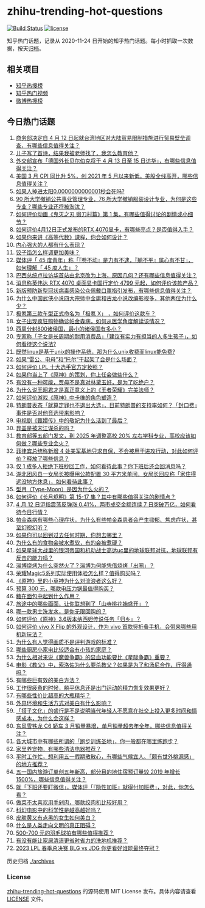 # zhihu-trending-hot-questions

[![Build Status](https://github.com/justjavac/zhihu-trending-hot-questions/workflows/ci/badge.svg?branch=master)](https://github.com/justjavac/zhihu-trending-hot-questions/actions)
[![license](https://img.shields.io/github/license/justjavac/zhihu-trending-hot-questions)](https://github.com/justjavac/zhihu-trending-hot-questions/blob/master/LICENSE)

知乎热门话题，记录从 2020-11-24
日开始的知乎热门话题。每小时抓取一次数据，按天[归档](./archives)。

## 相关项目

- [知乎热搜榜](https://github.com/justjavac/zhihu-trending-top-search)
- [知乎热门视频](https://github.com/justjavac/zhihu-trending-hot-video)
- [微博热搜榜](https://github.com/justjavac/weibo-trending-hot-search)

## 今日热门话题

<!-- BEGIN -->
<!-- 最后更新时间 Thu Apr 13 2023 04:11:01 GMT+0800 (China Standard Time) -->

1. [商务部决定自 4 月 12 日起就台湾地区对大陆贸易限制措施进行贸易壁垒调查，有哪些信息值得关注？](https://www.zhihu.com/question/595122408)
1. [儿子写了首诗，结果我被老师找了，我怎么教育他？](https://www.zhihu.com/question/594197242)
1. [外交部宣布「德国外长贝尔伯克将于 4 月 13 日至 15 日访华」，有哪些信息值得关注？](https://www.zhihu.com/question/595144056)
1. [美国 3 月 CPI 同比升 5%，创 2021 年 5 月以来新低，美股全线高开，哪些信息值得关注？](https://www.zhihu.com/question/595234226)
1. [如果人掉进太阳0.0000000000001秒会死吗?](https://www.zhihu.com/question/594059700)
1. [90 所大学撤销公共事业管理专业，76 所大学撤销服装设计专业，为何是这些专业？哪些专业还将被淘汰？](https://www.zhihu.com/question/595242187)
1. [如何评价动画《鬼灭之刃 锻刀村篇》第 1 集，有哪些值得讨论的剧情或小细节？](https://www.zhihu.com/question/594744010)
1. [如何评价4月12日正式发布的RTX 4070显卡，有哪些亮点？是否值得入手？](https://www.zhihu.com/question/595238930)
1. [如果你来讲《高等代数》课程，你会如何设计？](https://www.zhihu.com/question/450109542)
1. [内心强大的人都有什么表现？](https://www.zhihu.com/question/355778275)
1. [饺子馅怎么样调更加美味？](https://www.zhihu.com/question/566336595)
1. [媒体评「 45 度青年」称「『卷不动』是力有不逮，『躺不平』属心有不甘」，如何理解「 45 度人生」？](https://www.zhihu.com/question/595142246)
1. [巴西总统卢拉访华首站由北京改为上海，原因几何？还有哪些信息值得关注？](https://www.zhihu.com/question/595088615)
1. [消息称英伟达 RTX 4070 桌面显卡国行定价 4799 元起，如何评价该款产品？](https://www.zhihu.com/question/593491565)
1. [新版预防新型冠状病毒感染公众佩戴口罩指引发布，有哪些信息值得关注？](https://www.zhihu.com/question/595176717)
1. [为什么中国武侠小说四大宗师中金庸和古龙小说改编影视多，其他两位为什么少？](https://www.zhihu.com/question/594296509)
1. [极氪第三款车型正式命名为「极氪 X」 ，如何评价这款车？](https://www.zhihu.com/question/581956274)
1. [女子出现疯狂购物确诊帕金森病，如何从医学角度解读该情况？](https://www.zhihu.com/question/595131213)
1. [西周分封800诸侯国，最小的诸侯国有多小？](https://www.zhihu.com/question/527888692)
1. [专家称「子女是长周期的耐用消费品」「建议有实力有担当的人多生孩子」，如何看待这个说法?](https://www.zhihu.com/question/595089411)
1. [既然linux是基于unix的操作系统，那为什么unix收费而linux能免费?](https://www.zhihu.com/question/594841776)
1. [如果“雷公、电母”和“托尔”干起架了会是什么场面？](https://www.zhihu.com/question/591906296)
1. [如何评价 LPL 十大选手官方定妆照？](https://www.zhihu.com/question/595137858)
1. [如果你当上了《原神》的策划，你上任会做些什么？](https://www.zhihu.com/question/552600800)
1. [有没有一种可能，贾母不是真对林黛玉好，是为了吃绝户？](https://www.zhihu.com/question/579928749)
1. [为什么说王昭君才是真正意义上的《王者荣耀》完美法师？](https://www.zhihu.com/question/593421387)
1. [如何评价游戏《原神》中卡维的角色塑造？](https://www.zhihu.com/question/582338289)
1. [特朗普表态「就算定罪也不退出大选」，目前特朗普的支持率如何？「封口费」事件是否对他竞选带来影响？](https://www.zhihu.com/question/595100347)
1. [电视剧《甄嬛传》中的敬妃为什么活到了最后？](https://www.zhihu.com/question/574763011)
1. [晁盖是被宋江谋杀的吗？](https://www.zhihu.com/question/585910686)
1. [教育部等五部门发文，到 2025 年调整高校 20% 左右学科专业，高校应该如何做？哪些专业会火？](https://www.zhihu.com/question/595119156)
1. [菲律宾总统称新增 4 处美军基地只求自保，不会被用于进攻行动，对此如何评价？释放了哪些信息？](https://www.zhihu.com/question/594885636)
1. [仅 1 成多人拒绝下班秒回工作，如何看待此事？你下班后还会回消息吗？](https://www.zhihu.com/question/594938413)
1. [湖北团风县一女局长被曝用公款配置 30 平方米单间，女局长回应称「家住得远没地方休息」，如何看待此事？](https://www.zhihu.com/question/594886426)
1. [型月（Type-Moon）是因为什么火的？](https://www.zhihu.com/question/594703137)
1. [如何评价《长月烬明》第 15-17 集？其中有哪些值得关注的剧情点？](https://www.zhihu.com/question/594967247)
1. [4 月 12 日沪指震荡反弹涨 0.41%，两市成交金额连续 7 日突破万亿，如何看待今日行情？](https://www.zhihu.com/question/595108126)
1. [帕金森病有哪些心理症状，为什么有些帕金森患者会产生抑郁、焦虑症状，甚至幻视幻听？](https://www.zhihu.com/question/595025307)
1. [如果你可以回到过去任何时期，你想去哪里？](https://www.zhihu.com/question/594896520)
1. [为什么有的食物会被水煮软，有的会被煮硬？](https://www.zhihu.com/question/594687926)
1. [如果星球大战里的银河帝国和机动战士高达uc里的地球联邦对抗，地球联邦有反击的能力吗？](https://www.zhihu.com/question/594700216)
1. [淄博烧烤为什么突然火了？淄博为何能凭借烧烤「出圈」？](https://www.zhihu.com/question/591568269)
1. [荣耀Magic5系列实际使用体验怎么样？值得购买吗？](https://www.zhihu.com/question/588022128)
1. [《原神》里的小草神为什么对流浪者这么好？](https://www.zhihu.com/question/594966673)
1. [预算 300 元，哪款电压力锅最值得购买？](https://www.zhihu.com/question/591688154)
1. [糖在面包中起到什么作用？](https://www.zhihu.com/question/458518089)
1. [旅途中的哪些画面，让你联想到了「山寺桃花始盛开」？](https://www.zhihu.com/question/592203806)
1. [哪一款男士洗发水，是你无限回购的？](https://www.zhihu.com/question/589494011)
1. [如何评价《原神》3.6版本纳西妲传说任务「归乡」？](https://www.zhihu.com/question/595109939)
1. [如何评价 vivo X Flip 的外观设计，作为 vivo 首款竖折叠手机，会带来哪些用机新玩法？](https://www.zhihu.com/question/595098767)
1. [为什么有人觉得画质不是评判游戏的标准？](https://www.zhihu.com/question/592740522)
1. [哪些厨房小家电比较适合有小孩的家庭？](https://www.zhihu.com/question/591071285)
1. [为什么相对来说《魔兽争霸》的显血功能要比《星际争霸》重要？](https://www.zhihu.com/question/593289765)
1. [电影《教父》中，索洛佐为什么要杀教父？如果是为了和汤尼合作，行得通吗？](https://www.zhihu.com/question/515592770)
1. [有哪些巨有效的美白方法？](https://www.zhihu.com/question/592212203)
1. [工作很疲惫的时候，躺平休息还是出门运动的精力恢复效果更好？](https://www.zhihu.com/question/594567989)
1. [有哪些性价比超高的大瓶精华？](https://www.zhihu.com/question/589482832)
1. [外界环境和生活方式对美白有什么影响？](https://www.zhihu.com/question/591037803)
1. [「搭子文化」的盛行是不是说明当代年轻人不愿意在社交上投入更多时间和情感成本，为什么会这样？](https://www.zhihu.com/question/594768852)
1. [东风雪铁龙 C6 轿车 3 月销量暴增，单月销量超去年全年，哪些信息值得关注？](https://www.zhihu.com/question/594935739)
1. [各大城市中有哪些所谓的「跑步训练圣地」，你一般都在哪里练跑步？](https://www.zhihu.com/question/593013776)
1. [家里养宠物，有哪些清洁电器推荐？](https://www.zhihu.com/question/591072173)
1. [平时工作忙，想利用五一假期散散心，有哪些气候宜人、「颇有世外桃源感」的地方推荐？](https://www.zhihu.com/question/588296632)
1. [五一国内旅游订单创五年新高，部分目的地住宿预订量较 2019 年增长1500%，哪些信息值得关注？](https://www.zhihu.com/question/595017184)
1. [就「下班还要盯微信」，媒体评「『隐性加班』就得付加班费」，对此，你怎么看？](https://www.zhihu.com/question/594967959)
1. [做菜不太喜欢用手剁肉，哪款绞肉机比较好用？](https://www.zhihu.com/question/591071829)
1. [科幻电影中的科学性是越高越好吗？](https://www.zhihu.com/question/588268608)
1. [皮肤黄又有点黑的女生如何美白？](https://www.zhihu.com/question/593107279)
1. [什么是人类走向文明的真正阻碍？](https://www.zhihu.com/question/594331788)
1. [500-700 元的羽毛球拍有哪些值得推荐？](https://www.zhihu.com/question/593366572)
1. [有没有能让家居清洁更省时省力的洗地机推荐？](https://www.zhihu.com/question/591687681)
1. [2023 LPL 春季总决赛 BLG vs JDG 你更看好谁能最终夺冠？](https://www.zhihu.com/question/595024831)

<!-- END -->

历史归档 [./archives](./archives)

### License

[zhihu-trending-hot-questions](https://github.com/justjavac/zhihu-trending-hot-questions)
的源码使用 MIT License 发布。具体内容请查看 [LICENSE](./LICENSE) 文件。
